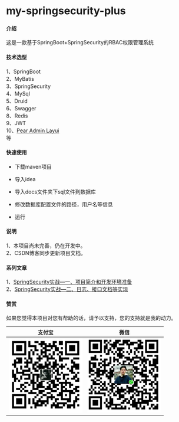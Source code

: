 # my-springsecurity-plus
#### 介绍
这是一款基于SpringBoot+SpringSecurity的RBAC权限管理系统

#### 技术选型
1、SpringBoot  
2、MyBatis    
3、SpringSecurity  
4、MySql  
5、Druid   
6、Swagger    
8、Redis  
9、JWT  
10、[Pear Admin Layui](https://gitee.com/Jmysy/Pear-Admin-Layui)  
等
#### 快速使用

- 下载maven项目
 
- 导入idea
 
- 导入docs文件夹下sql文件到数据库
 
- 修改数据库配置文件的路径，用户名等信息
 
- 运行

#### 说明
1、本项目尚未完善，仍在开发中。  
2、CSDN博客同步更新项目文档。

#### 系列文章
1、[SpringSecurity实战—一、项目简介和开发环境准备](https://blog.csdn.net/HYDCS/article/details/107249376)  
2、[SpringSecurity实战—二、日志、接口文档等实现](https://blog.csdn.net/HYDCS/article/details/107284901)

#### 赞赏
如果您觉得本项目对您有帮助的话，请予以支持，您的支持就是我的动力。

| 支付宝 | 微信 |
| ------ | ---- |
|    <img src="docs/images/支付宝.jpg" width="200px" />    |  <img src="./docs/images/wechat.png" width="200px" />    |


 

